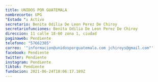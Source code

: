 ```yaml
---
title: UNIDOS POR GUATEMALA
nombrecorto: UPG
"Estado ": Activo
secretario: Benita Odilia De Leon Perez De Chiroy
secretariofunciones: Benita Odilia De Leon Perez De Chiroy
direccion: 11 calle 18-60 zona 1, ciudad
paginaweb: Pendiente
telefono: "57662385"
correo: '"informacion@unidosporguatemala.com jchiroys@gmail.com"'
facebook: Pendiente
twitter: Pendiente
instagram: Pendiente
tiktok: Pendiente
fundacion: 2021-06-24T18:06:17.189Z
---
```

